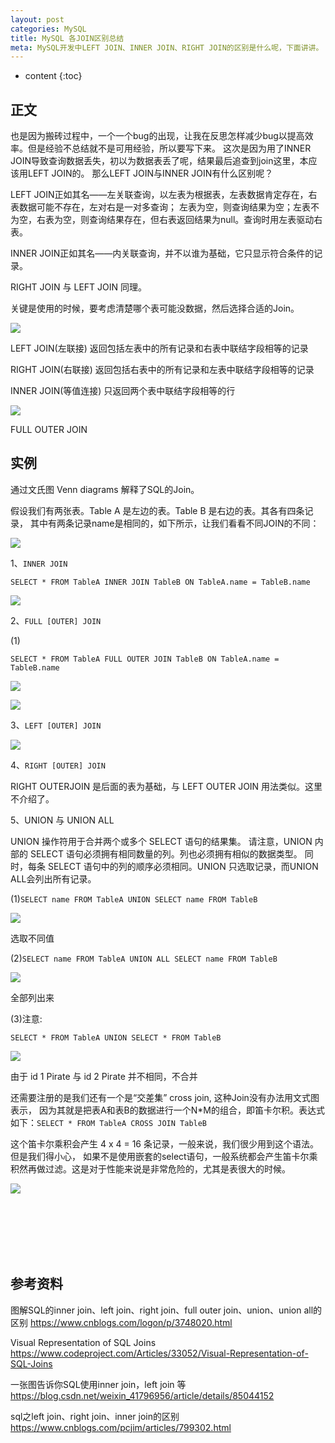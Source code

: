 ```yaml
---
layout: post
categories: MySQL
title: MySQL 各JOIN区别总结
meta: MySQL开发中LEFT JOIN、INNER JOIN、RIGHT JOIN的区别是什么呢，下面讲讲。
---
```

* content
{:toc}

## 正文

也是因为搬砖过程中，一个一个bug的出现，让我在反思怎样减少bug以提高效率。但是经验不总结就不是可用经验，所以要写下来。
这次是因为用了INNER JOIN导致查询数据丢失，初以为数据表丢了呢，结果最后追查到join这里，本应该用LEFT JOIN的。
那么LEFT JOIN与INNER JOIN有什么区别呢？

LEFT JOIN正如其名——左关联查询，以左表为根据表，左表数据肯定存在，右表数据可能不存在，左对右是一对多查询；
左表为空，则查询结果为空；左表不为空，右表为空，则查询结果存在，但右表返回结果为null。查询时用左表驱动右表。

INNER JOIN正如其名——内关联查询，并不以谁为基础，它只显示符合条件的记录。 

RIGHT JOIN 与 LEFT JOIN 同理。

关键是使用的时候，要考虑清楚哪个表可能没数据，然后选择合适的Join。

![]({{site.baseurl}}/images/20210128/20210128184390.png)

LEFT JOIN(左联接) 返回包括左表中的所有记录和右表中联结字段相等的记录

RIGHT JOIN(右联接) 返回包括右表中的所有记录和左表中联结字段相等的记录

INNER JOIN(等值连接) 只返回两个表中联结字段相等的行

![]({{site.baseurl}}/images/20210128/20210128184392.png)

FULL OUTER JOIN



## 实例

通过文氏图 Venn diagrams 解释了SQL的Join。

假设我们有两张表。Table A 是左边的表。Table B 是右边的表。其各有四条记录，
其中有两条记录name是相同的，如下所示，让我们看看不同JOIN的不同：

![]({{site.baseurl}}/images/20230302/20230302211120.png)

1、`INNER JOIN`

`SELECT * FROM TableA INNER JOIN TableB ON TableA.name = TableB.name`

![]({{site.baseurl}}/images/20230302/20230302211130.png)

2、`FULL [OUTER] JOIN`

(1)

`SELECT * FROM TableA FULL OUTER JOIN TableB ON TableA.name = TableB.name`

![]({{site.baseurl}}/images/20230302/20230302211140.png)

![]({{site.baseurl}}/images/20230302/20230302211143.png)

3、`LEFT [OUTER] JOIN`

![]({{site.baseurl}}/images/20230302/20230302211146.png)

4、`RIGHT [OUTER] JOIN`

RIGHT OUTERJOIN 是后面的表为基础，与 LEFT OUTER JOIN 用法类似。这里不介绍了。

5、UNION 与 UNION ALL

UNION 操作符用于合并两个或多个 SELECT 语句的结果集。
请注意，UNION 内部的 SELECT 语句必须拥有相同数量的列。列也必须拥有相似的数据类型。
同时，每条 SELECT 语句中的列的顺序必须相同。UNION 只选取记录，而UNION ALL会列出所有记录。

(1)`SELECT name FROM TableA UNION SELECT name FROM TableB`

![]({{site.baseurl}}/images/20230302/20230302211150.png)

选取不同值

(2)`SELECT name FROM TableA UNION ALL SELECT name FROM TableB`

![]({{site.baseurl}}/images/20230302/20230302211160.png)

全部列出来

(3)注意:

`SELECT * FROM TableA UNION SELECT * FROM TableB`

![]({{site.baseurl}}/images/20230302/20230302211170.png)

由于 id 1 Pirate   与 id 2 Pirate 并不相同，不合并

还需要注册的是我们还有一个是“交差集” cross join, 这种Join没有办法用文式图表示，
因为其就是把表A和表B的数据进行一个N*M的组合，即笛卡尔积。表达式如下：`SELECT * FROM TableA CROSS JOIN TableB`

这个笛卡尔乘积会产生 4 x 4 = 16 条记录，一般来说，我们很少用到这个语法。但是我们得小心，
如果不是使用嵌套的select语句，一般系统都会产生笛卡尔乘积然再做过滤。这是对于性能来说是非常危险的，尤其是表很大的时候。

![]({{site.baseurl}}/images/20230302/20230302211180.png)



<br/><br/><br/><br/><br/>
## 参考资料

图解SQL的inner join、left join、right join、full outer join、union、union all的区别 <https://www.cnblogs.com/logon/p/3748020.html>

Visual Representation of SQL Joins <https://www.codeproject.com/Articles/33052/Visual-Representation-of-SQL-Joins>

一张图告诉你SQL使用inner join，left join 等 <https://blog.csdn.net/weixin_41796956/article/details/85044152>

sql之left join、right join、inner join的区别 <https://www.cnblogs.com/pcjim/articles/799302.html>
